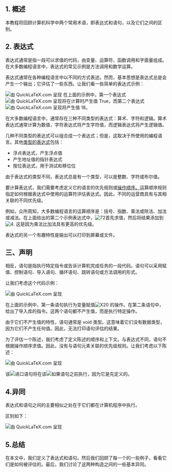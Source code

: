 ## 1. 概述

本教程将回顾计算机科学中两个常用术语，即表达式和语句，以及它们之间的区别。

## 2. 表达式

表达式通常是指一段可以求值的代码，由变量、运算符、函数调用和字面量组成。在大多数编程语言中，表达式的常见示例是方法调用和数学运算。

表达式通常在各种编程语言中以不同的方式表述。然而，基本思想是表达式总是会产生一个输出；它评估了一些东西。让我们看一些简单的表达式示例：

![由 QuickLaTeX.com 呈现](https://www.baeldung.com/wp-content/ql-cache/quicklatex.com-3c8411c9359ed35cb022a859ef5c02ca_l3.svg)
在上面的示例中，第一个表达式![由 QuickLaTeX.com 呈现](https://www.baeldung.com/wp-content/ql-cache/quicklatex.com-a5c2a58c96b9b3afd9cd5311d21a78f2_l3.svg)将在计算时产生值 True，而第二个表达式![由 QuickLaTeX.com 呈现](https://www.baeldung.com/wp-content/ql-cache/quicklatex.com-6d7c6550a0c52fc57d7d75615ec10bb0_l3.svg)将产生值 18。

在大多数编程语言中，通常存在三种不同类型的表达式：算术、字符和逻辑。算术表达式通常计算为数值，字符表达式将产生字符值，而逻辑表达式将产生逻辑值。

几种不同类型的表达式可以组合成一个表达式；但是，这取决于所使用的编程语言。其他[类型的表达式](https://www.geeksforgeeks.org/what-is-an-expression-and-what-are-the-types-of-expressions/)包括：

-   浮点表达式，产生浮点值
-   产生地址值的指针表达式
-   按位表达式，用于测试和移位位

由于表达式的类型不同，表达式总是有一个类型，可以是整数、字符或布尔值。

要计算表达式，我们需要考虑定义它的语言的优先规则或[操作顺序。](https://en.wikipedia.org/wiki/Order_of_operations)运算顺序规则指定如何根据表达式中使用的运算符评估表达式。因此，不同的运营商具有与其相关联的不同优先级。

例如，众所周知，大多数编程语言的运算顺序是：括号、指数、乘法或除法、加法或减法。在上面给出的第二个示例表达式中，![72](https://www.baeldung.com/wp-content/ql-cache/quicklatex.com-4f96889cb6ff4981d498b14ff6577d62_l3.svg)首先求值，然后将结果添加到![4](https://www.baeldung.com/wp-content/ql-cache/quicklatex.com-d4d95642629f734574671d47307d46c3_l3.svg). 这是因为乘法比加法具有更高的优先级。

表达式的另一个有趣特性是输出可以打印到屏幕或文件。

## 三、声明

相反，语句是指执行特定指令或告诉计算机完成任务的一段代码。语句可以采用赋值、控制语句、导入语句、循环语句、跳转语句或方法调用的形式。

让我们考虑这个代码示例：

![由 QuickLaTeX.com 呈现](https://www.baeldung.com/wp-content/ql-cache/quicklatex.com-be33d77f4a511fdc88c4cf1ef8de2c60_l3.svg)

在上面的示例中，第一条语句执行为变量赋值![X](https://www.baeldung.com/wp-content/ql-cache/quicklatex.com-7e5fbfa0bbbd9f3051cd156a0f1b5e31_l3.svg)20 的操作。在第二条语句中，给出了导入库的指令。这两个语句都不产生值，而是执行特定操作。

由于它们不产生值的特性，语句通常是 void 类型。这意味着它们没有数据类型，因为它们不产生任何值。因此，无法打印语句评估的结果。

为了评估一个陈述，我们考虑了定义陈述的顺序和上下文。与表达式不同，语句不根据操作顺序求值。因此，没有与语句元素关联的优先级规则。让我们考虑以下陈述：

![由 QuickLaTeX.com 呈现](https://www.baeldung.com/wp-content/ql-cache/quicklatex.com-da455af1d761e1b22d5e911ac46a1f0b_l3.svg)

该![进口](https://www.baeldung.com/wp-content/ql-cache/quicklatex.com-7a5c34ddc260f969542d11b76c6db226_l3.svg)语句将在该![如果](https://www.baeldung.com/wp-content/ql-cache/quicklatex.com-4c61d4681071740edd5fae65ebb932d5_l3.svg)语句之前执行，因为它是先定义的。

## 4.异同

表达式和语句之间的主要相似之处在于它们都在计算机程序中执行。

区别如下：

![由 QuickLaTeX.com 呈现](https://www.baeldung.com/wp-content/ql-cache/quicklatex.com-4c5e459e9938378c1a94ffab54814496_l3.svg)

## 5.总结

在本文中，我们定义了表达式和语句。然后我们回顾了每一个的一些例子，看看它们是如何被评估的。最后，我们讨论了这两种构造之间的一些基本异同。